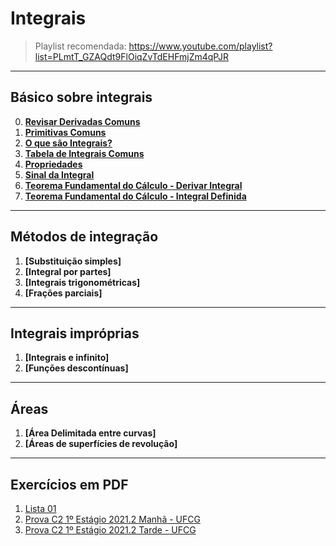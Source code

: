 # Integrais

> Playlist recomendada: https://www.youtube.com/playlist?list=PLmtT_GZAQdt9FlOiqZvTdEHFmjZm4qPJR

---
## Básico sobre integrais

0. **[Revisar Derivadas Comuns](https://github.com/joao-pedro-angelo/AventurasPi/blob/main/imgs/DerivadasComuns.png)**
1. **[Primitivas Comuns](https://github.com/joao-pedro-angelo/AventurasPi/blob/main/imgs/PrimitivasComuns.png)**
2. **[O que são Integrais?](teoria/IntegraisIntroducao.md)**
3. **[Tabela de Integrais Comuns](https://github.com/joao-pedro-angelo/AventurasPi/blob/main/imgs/IntegraisComuns.png)**
4. **[Propriedades](teoria/PropriedadesIntegrais.md)**
5. **[Sinal da Integral](teoria/SinalDaIntegral.md)**
6. **[Teorema Fundamental do Cálculo - Derivar Integral](teoria/DerivarIntegral.md)**
7. **[Teorema Fundamental do Cálculo - Integral Definida](teoria/IntegralDefinida.md)**

---
## Métodos de integração

1. **[Substituição simples]**
2. **[Integral por partes]**
3. **[Integrais trigonométricas]**
4. **[Frações parciais]**

---
## Integrais impróprias

1. **[Integrais e infinito]**
2. **[Funções descontínuas]**

---
## Áreas

1. **[Área Delimitada entre curvas]**
2. **[Áreas de superfícies de revolução]**

---
## Exercícios em PDF

1. [Lista 01](pdfs/IntegraisEx01.pdf)
2. [Prova C2 1º Estágio 2021.2 Manhã - UFCG](pdfs/Prova01.1C2.pdf)
3. [Prova C2 1º Estágio 2021.2 Tarde - UFCG](pdfs/Prova01.2C2.pdf)

